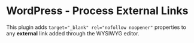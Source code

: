 # WordPress - Process External Links


This plugin adds `target="_blank" rel="nofollow noopener"` properties to any **external** link added through the WYSIWYG editor.
